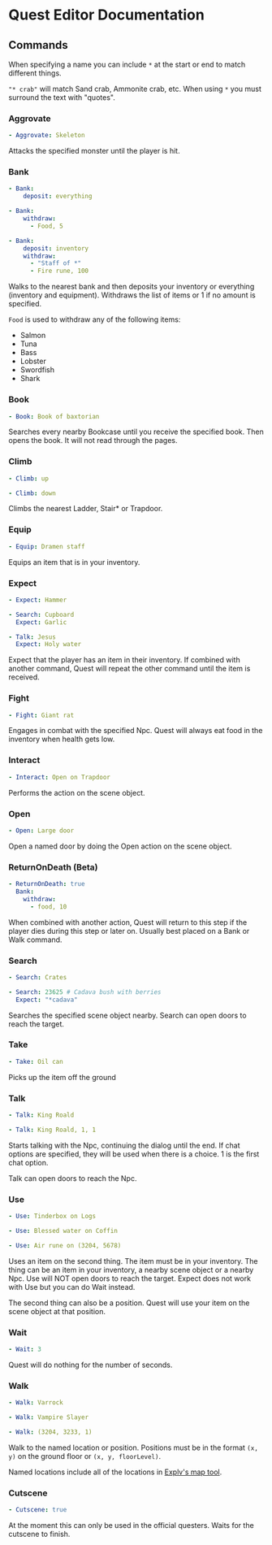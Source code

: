 # Quest Editor Documentation

## Commands

When specifying a name you can include `*` at the start or end to match different things.

`"* crab"` will match Sand crab, Ammonite crab, etc. When using `*` you must surround the text with "quotes".

### Aggrovate

```YAML
- Aggrovate: Skeleton
```

Attacks the specified monster until the player is hit.

### Bank

```YAML
- Bank:
    deposit: everything
```

```YAML
- Bank:
    withdraw:
      - Food, 5
```

```YAML
- Bank:
    deposit: inventory
    withdraw:
      - "Staff of *"
      - Fire rune, 100
```

Walks to the nearest bank and then deposits your inventory or everything (inventory and equipment).
Withdraws the list of items or 1 if no amount is specified.

`Food` is used to withdraw any of the following items:

* Salmon
* Tuna
* Bass
* Lobster
* Swordfish
* Shark

### Book

```YAML
- Book: Book of baxtorian
```

Searches every nearby Bookcase until you receive the specified book. Then opens the book. It will not read through the pages.

### Climb

```YAML
- Climb: up
```

```YAML
- Climb: down
```

Climbs the nearest Ladder, Stair* or Trapdoor.

### Equip

```YAML
- Equip: Dramen staff
```

Equips an item that is in your inventory.

### Expect

```YAML
- Expect: Hammer
```

```YAML
- Search: Cupboard
  Expect: Garlic
```

```YAML
- Talk: Jesus
  Expect: Holy water
```

Expect that the player has an item in their inventory. If combined with another command, Quest will repeat the other command until the item is received.

### Fight

```YAML
- Fight: Giant rat
```

Engages in combat with the specified Npc. Quest will always eat food in the inventory when health gets low.

### Interact

```YAML
- Interact: Open on Trapdoor
```

Performs the action on the scene object.

### Open

```YAML
- Open: Large door
```

Open a named door by doing the Open action on the scene object.

### ReturnOnDeath (Beta)

```YAML
- ReturnOnDeath: true
  Bank:
    withdraw:
      - food, 10
```

When combined with another action, Quest will return to this step if the player dies during this step or later on. Usually best placed on a Bank or Walk command.

### Search

```YAML
- Search: Crates
```

```YAML
- Search: 23625 # Cadava bush with berries
  Expect: "*cadava"
```

Searches the specified scene object nearby. Search can open doors to reach the target.

### Take

```YAML
- Take: Oil can
```

Picks up the item off the ground

### Talk

```YAML
- Talk: King Roald
```

```YAML
- Talk: King Roald, 1, 1
```

Starts talking with the Npc, continuing the dialog until the end. If chat options are specified, they will be used when there is a choice. 1 is the first chat option.

Talk can open doors to reach the Npc.

### Use

```YAML
- Use: Tinderbox on Logs
```

```YAML
- Use: Blessed water on Coffin
```

```YAML
- Use: Air rune on (3204, 5678)
```

Uses an item on the second thing. The item must be in your inventory. The thing can be an item in your inventory, a nearby scene object or a nearby Npc. Use will NOT open doors to reach the target. Expect does not work with Use but you can do Wait instead.

The second thing can also be a position. Quest will use your item on the scene object at that position.

### Wait

```YAML
- Wait: 3
```

Quest will do nothing for the number of seconds.

### Walk

```YAML
- Walk: Varrock
```

```YAML
- Walk: Vampire Slayer
```

```YAML
- Walk: (3204, 3233, 1)
```

Walk to the named location or position. Positions must be in the format `(x, y)` on the ground floor or `(x, y, floorLevel)`.

Named locations include all of the locations in [Explv's map tool](https://explv.github.io/).

### Cutscene

```YAML
- Cutscene: true
```

At the moment this can only be used in the official questers. Waits for the cutscene to finish.
